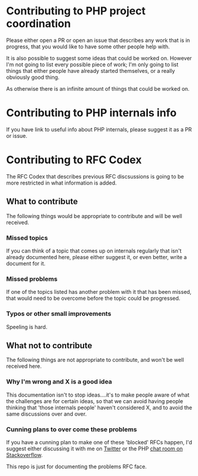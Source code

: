 
# Contributing to PHP project coordination

Please either open a PR or open an issue that describes any work that is in progress, that you would like to have some other people help with.

It is also possible to suggest some ideas that could be worked on. However I'm not going to list every possible piece of work; I'm only going to list things that either people have already started themselves, or a really obviously good thing. 

As otherwise there is an infinite amount of things that could be worked on.

# Contributing to PHP internals info

If you have link to useful info about PHP internals, please suggest it as a PR or issue.


# Contributing to RFC Codex

The RFC Codex that describes previous RFC discsussions is going to be more restricted in what information is added.


## What to contribute

The following things would be appropriate to contribute and will be well received.

### Missed topics 

If you can think of a topic that comes up on internals regularly that isn't already documented here, please either suggest it, or even better, write a document for it.

### Missed problems

If one of the topics listed has another problem with it that has been missed, that would need to be overcome before the topic could be progressed.

### Typos or other small improvements 

Speeling is hard.


## What not to contribute

The following things are not appropriate to contribute, and won't be well received here.

### Why I'm wrong and X is a good idea

This documentation isn't to stop ideas....it's to make people aware of what the challenges are for certain ideas, so that we can avoid having people thinking that 'those internals people' haven't considered X, and to avoid the same discussions over and over.

### Cunning plans to over come these problems

If you have a cunning plan to make one of these 'blocked' RFCs happen, I'd suggest either discussing it with me on [Twitter](https://twitter.com/MrDanack) or the PHP [chat room on Stackoverflow](https://chat.stackoverflow.com/rooms/11/php). 

This repo is just for documenting the problems RFC face.